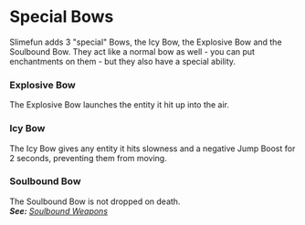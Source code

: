 # Special Bows
Slimefun adds 3 "special" Bows, the Icy Bow, the Explosive Bow and the Soulbound Bow. 
They act like a normal bow as well - you can put enchantments on them - but they also have a special ability.

### Explosive Bow
The Explosive Bow launches the entity it hit up into the air.

### Icy Bow
The Icy Bow gives any entity it hits slowness and a negative Jump Boost for 2 seconds, preventing them from moving.

### Soulbound Bow
The Soulbound Bow is not dropped on death. <br /> _**See:** [Soulbound Weapons](https://github.com/TheBusyBiscuit/Slimefun4/wiki/Soulbound-Weapons)_ 